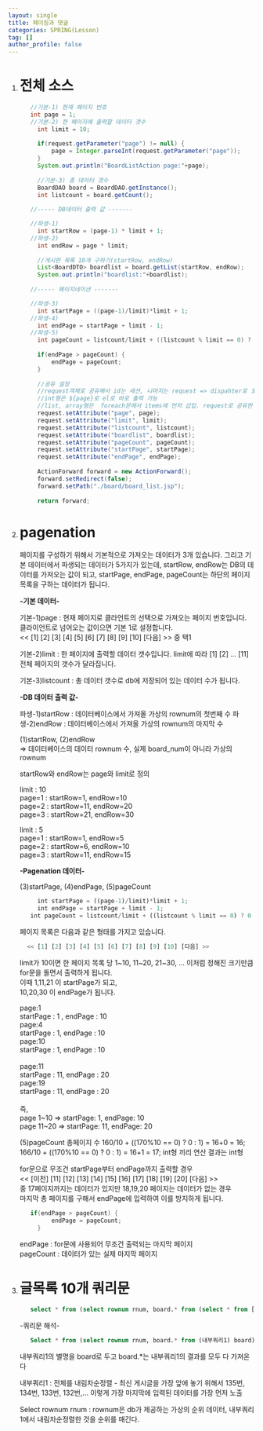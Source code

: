 ```yaml
---
layout: single
title: 페이징과 댓글
categories: SPRING(Lesson)
tag: []
author_profile: false
---
```


1. # 전체 소스
   ```java
      //기본-1) 현재 페이지 번호   
      int page = 1;   
      //기본-2) 한 페이지에 출력할 데이터 갯수   
		int limit = 10; 
		
		if(request.getParameter("page") != null) {
			page = Integer.parseInt(request.getParameter("page"));
		}
		System.out.println("BoardListAction page:"+page);
		
		//기본-3) 총 데이터 갯수
		BoardDAO board = BoardDAO.getInstance();
		int listcount = board.getCount();
		
      //----- DB데이터 출력 값 -------

      //파생-1) 
		int startRow = (page-1) * limit + 1;
      //파생-2)
		int endRow = page * limit;	
		
		//게시판 목록 10개 구하기(startRow, endRow)
		List<BoardDTO> boardlist = board.getList(startRow, endRow);
		System.out.println("boardlist:"+boardlist);
		
      //----- 페이지네이션 -------

      //파생-3)
		int startPage = ((page-1)/limit)*limit + 1;
      //파생-4)
		int endPage = startPage + limit - 1; 
      //파생-5)
		int pageCount = listcount/limit + ((listcount % limit == 0) ? 0 : 1);
      
		if(endPage > pageCount) {
			endPage = pageCount;
		}
		
		//공유 설정
		//request객체로 공유해서 id는 세션, 나머지는 request => dispahter로 포워딩
		//int형은 ${page}로 el로 바로 출력 가능
		//list, array형은  foreach문에서 items에 먼저 삽입. request로 공유한 경우 
		request.setAttribute("page", page);
		request.setAttribute("limit", limit);
		request.setAttribute("listcount", listcount);
		request.setAttribute("boardlist", boardlist);
		request.setAttribute("pageCount", pageCount);
		request.setAttribute("startPage", startPage);
		request.setAttribute("endPage", endPage);
		
		ActionForward forward = new ActionForward();
		forward.setRedirect(false);
		forward.setPath("./board/board_list.jsp");
		
		return forward;
   ```
1. # pagenation
   페이지를 구성하기 위해서 기본적으로 가져오는 데이터가 3개 있습니다. 그리고 기본 데이터에서 파생되는 데이터가 5가지가 있는데, startRow, endRow는 DB의 데이터를 가져오는 값이 되고, startPage, endPage, pageCount는 하단의 페이지 목록을 구하는 데이터가 됩니다.   
   
   __-기본 데이터-__   

   기본-1)page : 현재 페이지로 클라언트의 선택으로 가져오는 페이지 번호입니다. 클라이언트로 넘어오는 값이으면 
   기본 1로 설정합니다.   
   << [1] [2] [3] [4] [5] [6] [7] [8] [9] [10] [다음] >> 중 택1   

   기본-2)limit : 한 페이지에 출력할 데이터 갯수입니다. limit에 따라 [1] [2] ... [11] 전체 페이지의 갯수가 달라집니다.   

   기본-3)listcount : 총 데이터 갯수로 db에 저장되어 있는 데이터 수가 됩니다.

   __-DB 데이터 출력 값-__   

   파생-1)startRow : 데이터베이스에서 가져올 가상의 rownum의 첫번째 수
   파생-2)endRow : 데이터베이스에서 가져올 가상의 rownum의 마지막 수

   (1)startRow, (2)endRow   
   => 데이터베이스의 데이터 rownum 수, 실제 board_num이 아니라 가상의 rownum   
   
   startRow와 endRow는 page와 limit로 정의

   limit : 10   
   page=1 : startRow=1, endRow=10    
   page=2 : startRow=11, endRow=20   
   page=3 : startRow=21, endRow=30   

   limit : 5   
   page=1 : startRow=1, endRow=5   
   page=2 : startRow=6, endRow=10   
   page=3 : startRow=11, endRow=15   
   
   __-Pagenation 데이터-__   

   (3)startPage, (4)endPage, (5)pageCount
   ```js
		int startPage = ((page-1)/limit)*limit + 1; 
		int endPage = startPage + limit - 1;
      int pageCount = listcount/limit + ((listcount % limit == 0) ? 0 : 1);
   ```
   페이지 목록은 다음과 같은 형태를 가지고 있습니다.
   ```js
     << [1] [2] [3] [4] [5] [6] [7] [8] [9] [10] [다음] >> 
   ```  
   limit가 10이면 한 페이지 목록 당 1~10, 11~20, 21~30, ... 이처럼 정해진 크기만큼 for문을 돌면서 출력하게 됩니다.   
   이때 1,11,21 이 startPage가 되고,   
   10,20,30 이 endPage가 됩니다.   
   
   page:1   
   startPage : 1 , endPage : 10   
   page:4    
   startPage : 1, endPage : 10   
   page:10   
   startPage : 1, endPage : 10   
   <br>
   page:11   
   startPage : 11, endPage : 20   
   page:19   
   startPage : 11, endPage : 20   
   <br>
   즉,   
   page 1~10 => startPage: 1, endPage: 10   
   page 11~20 => startPage: 11, endPage: 20   

   (5)pageCount 총페이지 수
   160/10 + ((170%10 == 0) ? 0 : 1) = 16+0 = 16; 
   166/10 + ((170%10 == 0) ? 0 : 1) = 16+1 = 17;
   int형 끼리 연산 결과는 int형

   for문으로 무조건 startPage부터 endPage까지 출력할 경우   
   << [이전] [11] [12] [13] [14] [15] [16] [17] [18] [19] [20] [다음] >>   
   중 17페이지까지는 데이터가 있지만 18,19,20 페이지는 데이터가 없는 경우   
   마지막 총 페이지를 구해서 endPage에 입력하여 이를 방지하게 됩니다.   
   
   ```java
      if(endPage > pageCount) {
			endPage = pageCount;
		}
   ```   
   endPage : for문에 사용되어 무조건 출력되는 마지막 페이지   
   pageCount : 데이터가 있는 실제 마지막 페이지   
   
1. # 글목록 10개 쿼리문
   
   ```sql
      select * from (select rownum rnum, board.* from (select * from [테이블명] order by num desc) board) where rnum >= "startRow변수" and rnum <= "endRow변수";
   ```
   
   -쿼리문 해석-   

   ```sql
      Select * from (select rownum rnum, board.* from (내부쿼리1) board) where rnum >= "startRow변수" and rnum <= "endRow변수";
   ```
   내부쿼리1의 별명을 board로 두고 board.*는 내부쿼리1의 결과를 모두 다 가져온다

   내부쿼리1 : 전체를 내림차순정렬 - 최신 게시글을 가장 앞에 놓기 위해서 135번, 134번, 133번, 132번,… 이렇게 가장 마지막에 입력된 데이터를 가장 먼저 노출

   Select rownum rnum :  rownum은 db가 제공하는 가상의 순위 데이터, 내부쿼리1에서 내림차순정렬한 것을 순위를 매긴다. 